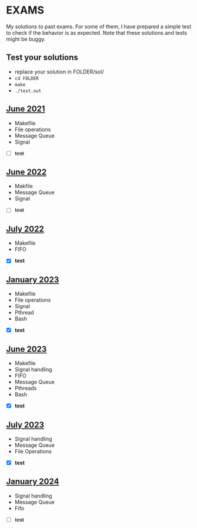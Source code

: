 # EXAMS
My solutions to past exams. For some of them, I have prepared a simple test to check if the behavior is as expected. Note that these solutions and tests might be buggy.

## Test your solutions
- replace your solution in FOLDER/sol/ 
- `cd FOLDER`
- `make`
- `./test.out`

## [June 2021](202106b/) 
- Makefile
- File operations
- Message Queue
- Signal
- [ ] ~~test~~

## [June 2022](202206/)
- Makfile
- Message Queue
- Signal
- [ ] ~~test~~

## [July 2022](202207/)
- Makefile
- FIFO
- [x] __test__

## [January 2023](202301/)
- Makefile
- File operations
- Signal
- Pthread
- Bash
- [x] __test__

## [June 2023](202306/)
- Makefile
- Signal handling
- FIFO
- Message Queue
- Pthreads
- Bash
- [x] __test__

## [July 2023](202307/)
- Signal handling
- Message Queue
- File Operations
- [x] __test__


## [January 2024](202401/)
- Signal handling
- Message Queue
- Fifo
- [ ] ~~test~~